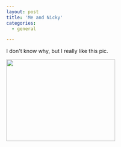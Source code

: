 ```yaml
---
layout: post
title: 'Me and Nicky'
categories:
  - general

---
```


I don't know why, but I really like this pic.

<a href="http://www.flickr.com/photos/levjoy/1111094388/" title="photo sharing"><img src="http://farm2.static.flickr.com/1344/1111094388_a7ad850c46_m.jpg" height="217" width="289" /></a><br />
